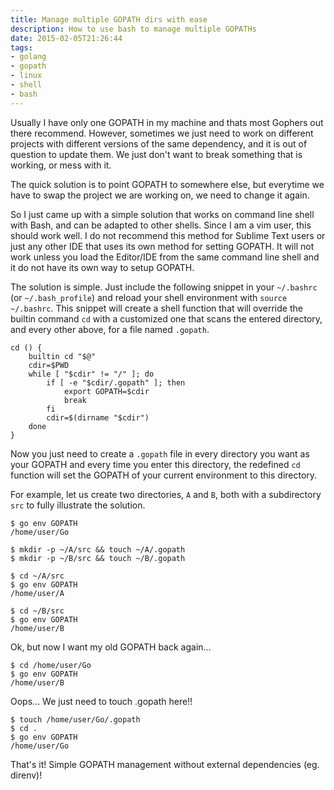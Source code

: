 ```yaml
---
title: Manage multiple GOPATH dirs with ease
description: How to use bash to manage multiple GOPATHs
date: 2015-02-05T21:26:44
tags:
- golang
- gopath
- linux
- shell
- bash
---
```


Usually I have only one GOPATH in my machine and thats most Gophers out there recommend. However, sometimes we just 
need to work on different projects with different versions of the same dependency, and it is out of question to update 
them. We just don't want to break something that is working, or mess with it.

The quick solution is to point GOPATH to somewhere else, but everytime we have to swap the project we are working on, 
we need to change it again.

So I just came up with a simple solution that works on command line shell with Bash, and can be adapted to other 
shells. Since I am a vim user, this should work well. I do not recommend this method for Sublime Text users or just any 
other IDE that uses its own method for setting GOPATH. It will not work unless you load the Editor/IDE from the same
command line shell and it do not have its own way to setup GOPATH.

The solution is simple. Just include the following snippet in your `~/.bashrc` (or `~/.bash_profile`) and reload your 
shell environment with `source ~/.bashrc`. This snippet will create a shell function that will override the builtin 
command `cd` with a customized one that scans the entered directory, and every other above, for a file named `.gopath`.

	cd () {
		builtin cd "$@"
		cdir=$PWD
		while [ "$cdir" != "/" ]; do
			if [ -e "$cdir/.gopath" ]; then
				export GOPATH=$cdir
				break
			fi
			cdir=$(dirname "$cdir")
		done
	}

Now you just need to create a `.gopath` file in every directory you want as your GOPATH and every time you enter this 
directory, the redefined `cd` function will set the GOPATH of your current environment to this directory.

For example, let us create two directories, `A` and `B`, both with a subdirectory `src` to fully illustrate the solution.

	$ go env GOPATH
	/home/user/Go

	$ mkdir -p ~/A/src && touch ~/A/.gopath
	$ mkdir -p ~/B/src && touch ~/B/.gopath

	$ cd ~/A/src
	$ go env GOPATH
	/home/user/A

	$ cd ~/B/src
	$ go env GOPATH
	/home/user/B

Ok, but now I want my old GOPATH back again...
	
	$ cd /home/user/Go
	$ go env GOPATH
	/home/user/B

Oops... We just need to touch .gopath here!!

	$ touch /home/user/Go/.gopath
	$ cd .
	$ go env GOPATH
	/home/user/Go

That's it! Simple GOPATH management without external dependencies (eg. direnv)!
